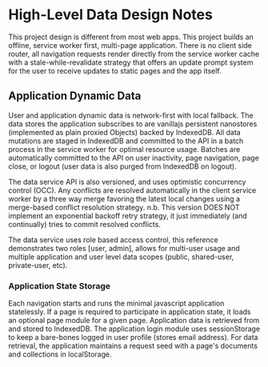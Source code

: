 # High-Level Data Design Notes

This project design is different from most web apps. This project builds an offline, service worker first, multi-page application. There is no client side router, all navigation requests render directly from the service worker cache with a stale-while-revalidate strategy that offers an update prompt system for the user to receive updates to static pages and the app itself.

## Application Dynamic Data

User and application dynamic data is network-first with local fallback. The data stores the application subscribes to are vanillajs persistent nanostores (implemented as plain proxied Objects) backed by IndexedDB. All data mutations are staged in IndexedDB and committed to the API in a batch process in the service worker for optimal resource usage. Batches are automatically committed to the API on user inactivity, page navigation, page close, or logout (user data is also purged from IndexedDB on logout).

The data service API is also versioned, and uses optimistic concurrency control (OCC). Any conflicts are resolved automatically in the client service worker by a three way merge favoring the latest local changes using a merge-based conflict resolution strategy. n.b. This version DOES NOT implement an exponential backoff retry strategy, it just immediately (and continually) tries to commit resolved conflicts.

The data service uses role based access control, this reference demonstrates two roles [user, admin], allows for multi-user usage and multiple application and user level data scopes (public, shared-user, private-user, etc).

### Application State Storage

Each navigation starts and runs the minimal javascript application statelessly. If a page is required to participate in application state, it loads an optional page module for a given page. Application data is retrieved from and stored to IndexedDB. The application login module uses sessionStorage to keep a bare-bones logged in user profile (stores email address). For data retrieval, the application maintains a request seed with a page's documents and collections in localStorage.
